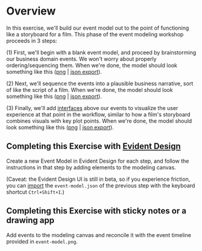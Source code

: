 # Overview

In this exercise, we'll build our event model out to the point of
functioning like a storyboard for a film.  This phase of the
event modeling workshop proceeds in 3 steps:

(1) First, we'll begin with a blank event model, and proceed 
    by brainstorming our business domain events.  We won't worry about
    properly ordering/sequencing them.  When we're done, the model 
    should look something like this ([png](event-model-01.png) |
    [json export](event-model-01.json)).

(2) Next, we'll sequence the events into a plausible business 
    narrative, sort of like the script of a film. When we're done, 
    the model should look something like this ([png](event-model-02.png) | 
    [json export](event-model-02.json)).

(3) Finally, we'll add [interfaces](interfaces) above our events to 
    visualize the user experience at that point in the workflow, similar 
    to how a film's storyboard combines visuals with key plot points. 
    When we're done, the model should look something like this
    ([png](event-model-03.png) | [json export](event-model-03.json)).

## Completing this Exercise with [Evident Design](https://evidentstack.com/)

Create a new Event Model in Evident Design for each step, and follow
the instructions in that step by adding elements to the modeling
canvas.  

(Caveat: the Evident Design UI is still in beta, so if you experience friction, 
you can [import](https://docs.onote.com/onote-docs/Latest/models/import-export-models.html)
the `event-model.json` of the previous step with the keyboard shortcut `Ctrl+Shift+I`.)

## Completing this Exercise with sticky notes or a drawing app

Add events to the modeling canvas and reconcile it with the event 
timeline provided in `event-model.png`.
